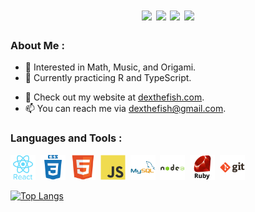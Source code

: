 <h1 align="center">
  <img src="https://media.giphy.com/media/hvRJCLFzcasrR4ia7z/giphy.gif" width="30px" />
  <img src="https://media2.giphy.com/media/9oa3sE4IdWbqO61WGT/giphy.gif" width="30px" />
  <!--
  <img src="https://media4.giphy.com/media/QTfX9Ejfra3ZmNxh6B/giphy.gif" width="30px" />
  <img src="https://media2.giphy.com/media/BXjqytvu9bKzCUHdzz/giphy.gif" width="30px" />
  -->
  <img src="https://media4.giphy.com/media/daHk9KksGqZ9eJfGTh/giphy.gif" width="30px" />
  <img src="https://media3.giphy.com/media/kGz2kRdzR4ylfVwInx/giphy.gif" width="30px" />
</h1>

### About Me :

- 👀 Interested in Math, Music, and Origami.
- 🌱 Currently practicing R and TypeScript.
<!-- - 💞️ Seeking employment as a Junior Developer. -->
- 🌱 Check out my website at [dexthefish.com](https://www.dexthefish.com).
- 📫 You can reach me via dexthefish@gmail.com.

### Languages and Tools :

<div>
  <img src="https://github.com/devicons/devicon/blob/master/icons/react/react-original-wordmark.svg" title="React" alt="React" width="40" height="40"/>&nbsp;
  <img src="https://github.com/devicons/devicon/blob/master/icons/css3/css3-plain-wordmark.svg"  title="CSS3" alt="CSS" width="40" height="40"/>&nbsp;
  <img src="https://github.com/devicons/devicon/blob/master/icons/html5/html5-original.svg" title="HTML5" alt="HTML" width="40" height="40"/>&nbsp;
  <img src="https://github.com/devicons/devicon/blob/master/icons/javascript/javascript-original.svg" title="JavaScript" alt="JavaScript" width="40" height="40"/>&nbsp;
  <img src="https://github.com/devicons/devicon/blob/master/icons/mysql/mysql-original-wordmark.svg" title="MySQL"  alt="MySQL" width="40" height="40"/>&nbsp;
  <img src="https://github.com/devicons/devicon/blob/master/icons/nodejs/nodejs-original-wordmark.svg" title="NodeJS" alt="NodeJS" width="40" height="40"/>&nbsp;
    <img src="https://github.com/devicons/devicon/blob/master/icons/ruby/ruby-original-wordmark.svg" title="Ruby" **alt="Ruby" width="40" height="40"/>&nbsp;
    <img src="https://github.com/devicons/devicon/blob/master/icons/git/git-original-wordmark.svg" title="Git" **alt="Git" width="40" height="40"/> 
</div>

[![Top Langs](https://github-readme-stats.vercel.app/api/top-langs/?username=DexTheFish&layout=compact&theme=vision-friendly-dark)](https://github.com/anuraghazra/github-readme-stats)

<!---
DexTheFish/DexTheFish is a ✨ special ✨ repository because its `README.md` (this file) appears on your GitHub profile.
You can click the Preview link to take a look at your changes.
--->
